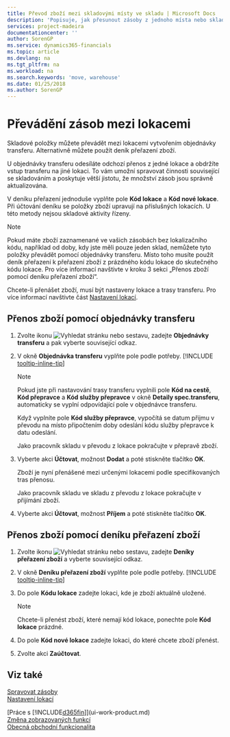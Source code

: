 ```yaml
---
title: Převod zboží mezi skladovými místy ve skladu | Microsoft Docs
description: 'Popisuje, jak přesunout zásoby z jednoho místa nebo skladu na jiné, buď pomocí deníku přeřazení, nebo pomocí objednávek transferu.'
services: project-madeira
documentationcenter: ''
author: SorenGP
ms.service: dynamics365-financials
ms.topic: article
ms.devlang: na
ms.tgt_pltfrm: na
ms.workload: na
ms.search.keywords: 'move, warehouse'
ms.date: 01/25/2018
ms.author: SorenGP
---
```

# <a name="transfer-inventory-between-locations"></a>Převádění zásob mezi lokacemi
Skladové položky můžete převádět mezi lokacemi vytvořením objednávky transferu. Alternativně můžete použít deník přeřazení zboží.

U objednávky transferu odesíláte odchozí přenos z jedné lokace a obdržíte vstup transferu na jiné lokaci. To vám umožní spravovat činnosti související se skladováním a poskytuje větší jistotu, že množství zásob jsou správně aktualizována.

V deníku přeřazení jednoduše vyplňte pole **Kód lokace** a **Kód nové lokace**. Při účtování deníku se položky zboží upravují na příslušných lokacích. U této metody nejsou skladové aktivity řízeny.

> [!NOTE]  
>   Pokud máte zboží zaznamenané ve vašich zásobách bez lokalizačního kódu, například od doby, kdy jste měli pouze jeden sklad, nemůžete tyto položky převádět pomocí objednávky transferu. Místo toho musíte použít deník přeřazení k přeřazení zboží z prázdného kódu lokace do skutečného kódu lokace.  Pro více informací navštivte v kroku 3 sekci „Přenos zboží pomocí deníku přeřazení zboží“.

Chcete-li přenášet zboží, musí být nastaveny lokace a trasy transferu. Pro více informací navštivte část [Nastavení lokací](inventory-how-setup-locations.md).

## <a name="to-transfer-items-with-a-transfer-order"></a>Přenos zboží pomocí objednávky transferu
1. Zvolte ikonu ![Vyhledat stránku nebo sestavu](media/ui-search/search_small.png "Ikona Vyhledat stránku nebo sestavu"), zadejte **Objednávky transferu** a pak vyberte související odkaz.
2. V okně **Objednávka transferu** vyplňte pole podle potřeby. [!INCLUDE [tooltip-inline-tip](includes/tooltip-inline-tip_md.md)]

    > [!NOTE]  
   >   Pokud jste při nastavování trasy transferu vyplnili pole **Kód na cestě**, **Kód přepravce** a **Kód služby přepravce** v okně **Detaily  spec.transferu**, automaticky se vyplní odpovídající pole v objednávce transferu.

    Když vyplníte pole **Kód služby přepravce**, vypočítá se datum přijmu v převodu na místo připočtením doby odeslání kódu služby přepravce k datu odeslání.

    Jako pracovník skladu v převodu z lokace pokračujte v přepravě zboží.
3. Vyberte akci **Účtovat**, možnost **Dodat** a poté stiskněte tlačítko **OK**.

    Zboží je nyní přenášené mezi určenými lokacemi podle specifikovaných tras přenosu.

    Jako pracovník skladu ve skladu z převodu z lokace pokračujte v přijímání zboží.
4. Vyberte akci **Účtovat**, možnost **Příjem** a poté stiskněte tlačítko **OK**.

## <a name="to-transfer-items-with-the-item-reclassification-journal"></a>Přenos zboží pomocí deníku přeřazení zboží
1. Zvolte ikonu ![Vyhledat stránku nebo sestavu](media/ui-search/search_small.png "Ikona Vyhledat stránku nebo sestavu"), zadejte **Deníky  přeřazení zboží** a vyberte související odkaz.
2. V okně **Deníku  přeřazení zboží** vyplňte pole podle potřeby. [!INCLUDE [tooltip-inline-tip](includes/tooltip-inline-tip_md.md)]
3. Do pole **Kódu lokace** zadejte lokaci, kde je zboží aktuálně uložené.

    > [!NOTE]  
   >   Chcete-li přenést zboží, které nemají kód lokace, ponechte pole **Kód lokace** prázdné.
4. Do pole **Kód nové lokace** zadejte lokaci, do které chcete zboží přenést.
5. Zvolte akci **Zaúčtovat**.

## <a name="see-also"></a>Viz také
[Spravovat zásoby](inventory-manage-inventory.md)  
[Nastavení lokací](inventory-how-setup-locations.md)  

[Práce s [!INCLUDE[d365fin](includes/d365fin_md.md)]](ui-work-product.md)  
[Změna zobrazovaných funkcí](ui-experiences.md)  
[Obecná obchodní funkcionalita](ui-across-business-areas.md)
